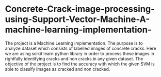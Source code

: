 # Concrete-Crack-image-processing-using-Support-Vector-Machine-A-machine-learning-implementation-
The project is a Machine Learning implementation. The purpose is to analyze dataset which consists of labelled images of concrete cracks. Here we are using scikit learn python library in order to process these images in rightfully identifying cracks and non cracks in any given dataset. The objective of the project is to find the accuracy with which the given SVM is able to classify images as cracked and non cracked.
